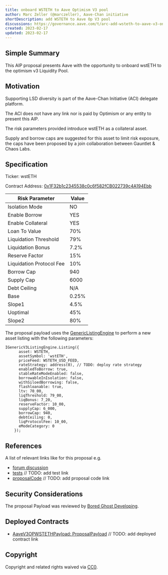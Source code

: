 ```yaml
---
title: onboard WSTETH to Aave Optimism V3 pool
author: Marc Zeller (@marczeller), Aave-Chan initiative
shortDescription: add WSTETH to Aave Op V3 pool
discussions: https://governance.aave.com/t/arc-add-wsteth-to-aave-v3-on-optimism/10932
created: 2023-02-17
updated: 2023-02-17
---
```


## Simple Summary
This AIP proposal presents Aave with the opportunity to onboard wstETH to the optimism v3 Liquidity Pool.

## Motivation
Supporting LSD diversity is part of the Aave-Chan Initiative (ACI) delegate platform.

The ACI does not have any link nor is paid by Optimism or any entity to present this AIP.

The risk parameters provided introduce wstETH as a collateral asset.

Supply and borrow caps are suggested for this asset to limit risk exposure, the caps have been proposed by a join collaboration between Gauntlet & Chaos Labs.

## Specification

Ticker: wstETH

Contract Address: [0x1F32b1c2345538c0c6f582fCB022739c4A194Ebb](https://optimistic.etherscan.io/address/0x1F32b1c2345538c0c6f582fCB022739c4A194Ebb)

|Risk Parameter|Value|
| --- | --- |
|Isolation Mode|NO|
|Enable Borrow|YES|
|Enable Collateral|YES|
|Loan To Value|70%|
|Liquidation Threshold|79%|
|Liquidation Bonus|7.2%|
|Reserve Factor|15%|
|Liquidation Protocol Fee|10%|
|Borrow Cap|940|
|Supply Cap|6000|
|Debt Ceiling|N/A|
|Base|0.25%|
|Slope1|4.5%|
|Uoptimal|45%|
|Slope2|80%|

The proposal payload uses the [GenericListingEngine](https://etherscan.io/address/0xC51e6E38d406F98049622Ca54a6096a23826B426#code) to perform a new asset listing with the following parameters:

```solidity
IGenericV3ListingEngine.Listing({
      asset: WSTETH,
      assetSymbol: 'wstETH',
      priceFeed: WSTETH_USD_FEED,
      rateStrategy: address(0), // TODO: deploy rate strategy
      enabledToBorrow: true,
      stableRateModeEnabled: false,
      borrowableInIsolation: false,
      withSiloedBorrowing: false,
      flashloanable: true,
      ltv: 70_00,
      liqThreshold: 79_00,
      liqBonus: 7_20,
      reserveFactor: 10_00,
      supplyCap: 6_000,
      borrowCap: 940,
      debtCeiling: 0,
      liqProtocolFee: 10_00,
      eModeCategory: 0
    });
```

## References

A list of relevant links like for this proposal e.g.

- [forum discussion](https://governance.aave.com/t/arc-add-wsteth-to-aave-v3-on-optimism/10932)
- [tests]() // TODO: add test link
- [proposalCode]() // TODO: add proposal code link

## Security Considerations

The proposal Payload was reviewed by [Bored Ghost Developing](https://bgdlabs.com/).

## Deployed Contracts

- [AaveV3OPWSTETHPayload: ProposalPayload]() // TODO: add deployed contract link

## Copyright

Copyright and related rights waived via [CC0](https://creativecommons.org/publicdomain/zero/1.0/).
